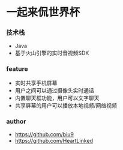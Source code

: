 # 一起来侃世界杯

### 技术栈

- Java
- 基于火山引擎的实时音视频SDK

### feature

- 实时共享手机屏幕
- 用户之间可以通过摄像头实时通话
- 内置聊天框功能，用户可以文字聊天
- 共享屏幕的用户可以播放本地视频/网络视频

### author

- https://github.com/biu9
- https://github.com/HeartLinked
